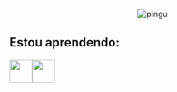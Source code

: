 <p align="center">
  <img src="https://media0.giphy.com/media/v1.Y2lkPTc5MGI3NjExcTQzc216OWRvdzQwc2p2MzQ5Nm9odXU3c2c2b3B1ZDVjYWcxdXZpbSZlcD12MV9pbnRlcm5hbF9naWZfYnlfaWQmY3Q9Zw/C5yMv2qcWLk3z1HEwj/giphy.gif" alt="pingu" />
</p>
<h2>Estou aprendendo:</h2>
<img loading="lazy" src="https://cdn.jsdelivr.net/gh/devicons/devicon/icons/linux/linux-original.svg" width="40" height="40"/><img loading="lazy" src="https://cdn.jsdelivr.net/gh/devicons/devicon/icons/python/python-original.svg" width="40"" height="40" />
